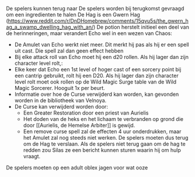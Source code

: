 De spelers kunnen terug naar 
De spelers worden bij terugkomst gevraagd om een ingredienten te halen
De Hag is een Gwern Hag (https://www.reddit.com/r/DnDHomebrew/comments/15qvu5s/the_gwern_hag_a_swamp_dwelling_hag_with_an/)
De potion herstelt initieel een deel van de herinneringen, maar verandert Echo wel in een wezen van Chaos:
- De Amulet van Echo werkt niet meer. Dit merkt hij pas als hij er een spell uit cast. Die spell zal dan geen effect hebben
- Bij elke attack roll van Echo moet hij een d20 rollen. Als hij lager dan zijn character level rolt,:
- Elke keer dat Echo een 1st level of hoger cast of een sorcery point bij een cantrip gebruikt, rolt hij een D20. Als hij lager dan zijn character level rolt moet ook rollen op de Wild Magic Surge table van de Wild Magic Sorcerer. Hooguit 1x per beurt.
- Informatie over hoe de Curse verwijderd kan worden, kan gevonden worden in de bibliotheek van Velnoya.
- De Curse kan verwijderd worden door:
	- Een Greater Restoration door een priest van Aurielis
	- Het doden van de heks en het lichaam te verbranden op grond die door [[Aurielis, de Hemelse Arbiter]] is gewijd.
	- Een remove curse spell zal de effecten 4 uur onderdrukken, maar het Amulet zal nog steeds niet werken.
De spelers moeten dus terug om de Hag te verslaan. Als de spelers niet terug gaan om de hag te redden zou Silas ze een bericht kunnen sturen waarin hij om hulp vraagt.


De spelers moeten op een adult oblex jagen voor wat ooze
